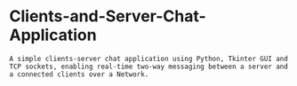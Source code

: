 # Clients-and-Server-Chat-Application
    A simple clients-server chat application using Python, Tkinter GUI and TCP sockets, enabling real-time two-way messaging between a server and a connected clients over a Network.
